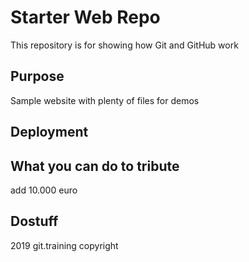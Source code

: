 # Starter Web Repo

This repository is for showing how Git and GitHub work

## Purpose

Sample website with plenty of files for demos

## Deployment

## What you can do to tribute

add 10.000 euro

## Dostuff

2019 git.training copyright
